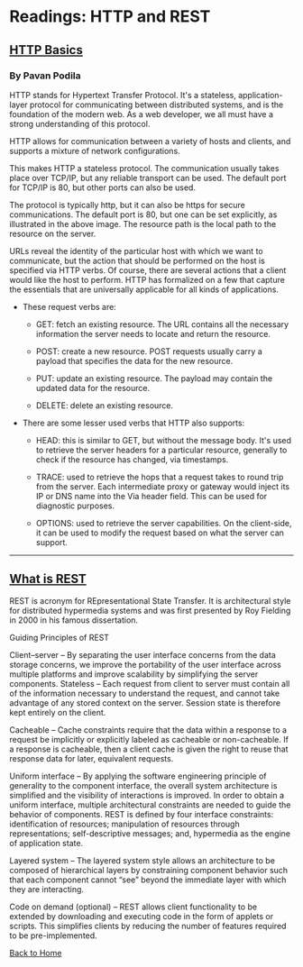 # Readings: HTTP and REST

## [HTTP Basics](https://code.tutsplus.com/tutorials/http-the-protocol-every-web-developer-must-know-part-1--net-31177)

### By Pavan Podila

HTTP stands for Hypertext Transfer Protocol. It's a stateless, application-layer protocol for communicating between distributed systems, and is the foundation of the modern web. As a web developer, we all must have a strong understanding of this protocol.

HTTP allows for communication between a variety of hosts and clients, and supports a mixture of network configurations.

This makes HTTP a stateless protocol. The communication usually takes place over TCP/IP, but any reliable transport can be used. The default port for TCP/IP is 80, but other ports can also be used.

The protocol is typically http, but it can also be https for secure communications. The default port is 80, but one can be set explicitly, as illustrated in the above image. The resource path is the local path to the resource on the server.

URLs reveal the identity of the particular host with which we want to communicate, but the action that should be performed on the host is specified via HTTP verbs. Of course, there are several actions that a client would like the host to perform. HTTP has formalized on a few that capture the essentials that are universally applicable for all kinds of applications.

  - These request verbs are:

    - GET: fetch an existing resource. The URL contains all the necessary information the server needs to locate and return the resource.

    - POST: create a new resource. POST requests usually carry a payload that specifies the data for the new resource.

    - PUT: update an existing resource. The payload may contain the updated data for the resource.

    - DELETE: delete an existing resource.

  - There are some lesser used verbs that HTTP also supports:

    - HEAD: this is similar to GET, but without the message body. It's used to retrieve the server headers for a particular resource, generally to check if the resource has changed, via timestamps.

    - TRACE: used to retrieve the hops that a request takes to round trip from the server. Each intermediate proxy or gateway would inject its IP or DNS name into the Via header field. This can be used for diagnostic purposes.

    - OPTIONS: used to retrieve the server capabilities. On the client-side, it can be used to modify the request based on what the server can support.


---


## [What is REST](https://restfulapi.net/)

REST is acronym for REpresentational State Transfer. It is architectural style for distributed hypermedia systems and was first presented by Roy Fielding in 2000 in his famous dissertation.

Guiding Principles of REST

Client–server – By separating the user interface concerns from the data storage concerns, we improve the portability of the user interface across multiple platforms and improve scalability by simplifying the server components.
Stateless – Each request from client to server must contain all of the information necessary to understand the request, and cannot take advantage of any stored context on the server. Session state is therefore kept entirely on the client.

Cacheable – Cache constraints require that the data within a response to a request be implicitly or explicitly labeled as cacheable or non-cacheable. If a response is cacheable, then a client cache is given the right to reuse that response data for later, equivalent requests.

Uniform interface – By applying the software engineering principle of generality to the component interface, the overall system architecture is simplified and the visibility of interactions is improved. In order to obtain a uniform interface, multiple architectural constraints are needed to guide the behavior of components. REST is defined by four interface constraints: identification of resources; manipulation of resources through representations; self-descriptive messages; and, hypermedia as the engine of application state.

Layered system – The layered system style allows an architecture to be composed of hierarchical layers by constraining component behavior such that each component cannot “see” beyond the immediate layer with which they are interacting.

Code on demand (optional) – REST allows client functionality to be extended by downloading and executing code in the form of applets or scripts. This simplifies clients by reducing the number of features required to be pre-implemented.


[Back to Home](https://pdariuslee.github.io/reading-notes/)